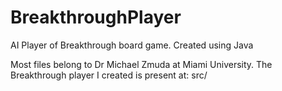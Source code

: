 # BreakthroughPlayer
AI Player of Breakthrough board game. Created using Java

Most files belong to Dr Michael Zmuda at Miami University.
The Breakthrough player I created is present at:
src/
